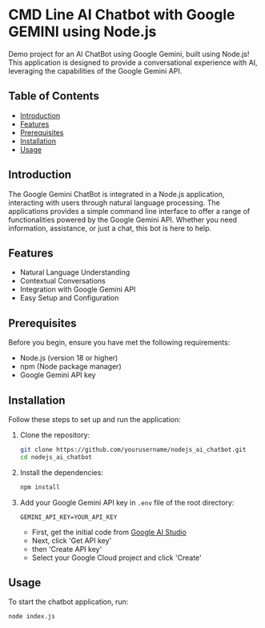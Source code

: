 # CMD Line AI Chatbot with Google GEMINI using Node.js

Demo project for an AI ChatBot using Google Gemini, built using Node.js! This application is designed to provide a conversational experience with AI, leveraging the capabilities of the Google Gemini API.

## Table of Contents

- [Introduction](#introduction)
- [Features](#features)
- [Prerequisites](#prerequisites)
- [Installation](#installation)
- [Usage](#usage)

## Introduction

The Google Gemini ChatBot is integrated in a Node.js application, interacting with users through natural language processing. The applications provides a simple command line interface to offer a range of functionalities powered by the Google Gemini API. Whether you need information, assistance, or just a chat, this bot is here to help.

## Features

- Natural Language Understanding
- Contextual Conversations
- Integration with Google Gemini API
- Easy Setup and Configuration

## Prerequisites

Before you begin, ensure you have met the following requirements:

- Node.js (version 18 or higher)
- npm (Node package manager)
- Google Gemini API key

## Installation

Follow these steps to set up and run the application:

1. Clone the repository:

   ```bash
   git clone https://github.com/yourusername/nodejs_ai_chatbot.git
   cd nodejs_ai_chatbot
   ```

2. Install the dependencies:

   ```bash
   npm install
   ```

3. Add your Google Gemini API key in `.env` file of the root directory:

   ```env
   GEMINI_API_KEY=YOUR_API_KEY
   ```

   - First, get the initial code from [Google AI Studio](https://aistudio.google.com/app/prompts/new_chat)
   - Next, click 'Get API key'
   - then 'Create API key'
   - Select your Google Cloud project and click 'Create'

## Usage

To start the chatbot application, run:

```bash
node index.js
```
